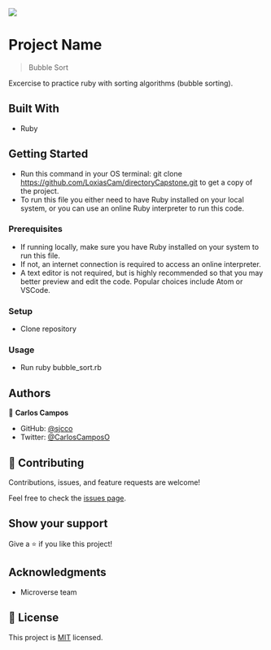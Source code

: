 ![](https://img.shields.io/badge/Microverse-blueviolet)

# Project Name

> Bubble Sort

Excercise to practice ruby with sorting algorithms (bubble sorting).

## Built With

- Ruby

## Getting Started

- Run this command in your OS terminal: git clone https://github.com/LoxiasCam/directoryCapstone.git to get a copy of the project.
- To run this file you either need to have Ruby installed on your local system, or you can use an online Ruby interpreter to run this code.

### Prerequisites

- If running locally, make sure you have Ruby installed on your system to run this file.
- If not, an internet connection is required to access an online interpreter.
- A text editor is not required, but is highly recommended so that you may better preview and edit the code. Popular choices include Atom or VSCode.


### Setup
- Clone repository

### Usage
- Run ruby bubble_sort.rb 


## Authors

👤 **Carlos Campos**

- GitHub: [@sjcco](https://github.com/sjcco)
- Twitter: [@CarlosCamposO](https://twitter.com/CarlosCamposO)

## 🤝 Contributing

Contributions, issues, and feature requests are welcome!

Feel free to check the [issues page](https://github.com/sjcco).

## Show your support

Give a ⭐️ if you like this project!

## Acknowledgments

- Microverse team

## 📝 License

This project is [MIT](lic.url) licensed.
